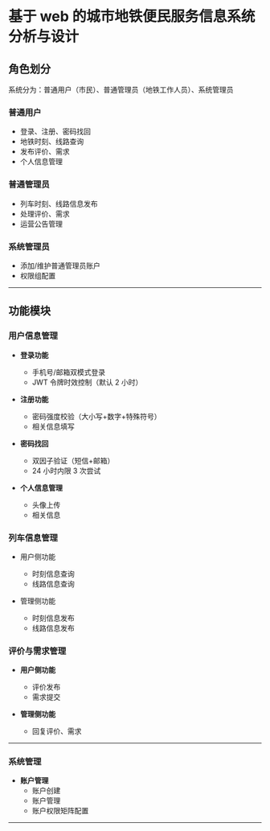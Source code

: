 # 基于 web 的城市地铁便民服务信息系统分析与设计

## 角色划分

系统分为：普通用户（市民）、普通管理员（地铁工作人员）、系统管理员

### 普通用户

- 登录、注册、密码找回
- 地铁时刻、线路查询
- 发布评价、需求
- 个人信息管理

### 普通管理员

- 列车时刻、线路信息发布
- 处理评价、需求
- 运营公告管理

### 系统管理员

- 添加/维护普通管理员账户
- 权限组配置

---

## 功能模块

### 用户信息管理

- **登录功能**

  - 手机号/邮箱双模式登录
  - JWT 令牌时效控制（默认 2 小时）

- **注册功能**

  - 密码强度校验（大小写+数字+特殊符号）
  - 相关信息填写

- **密码找回**

  - 双因子验证（短信+邮箱）
  - 24 小时内限 3 次尝试

- **个人信息管理**
  - 头像上传
  - 相关信息

### 列车信息管理

- 用户侧功能

  - 时刻信息查询
  - 线路信息查询

- 管理侧功能
  - 时刻信息发布
  - 线路信息发布

### 评价与需求管理

- ​**用户侧功能**

  - 评价发布
  - 需求提交

- ​**管理侧功能**
  - 回复评价、需求

---

### 系统管理

- ​**账户管理**
  - 账户创建
  - 账户管理
  - 账户权限矩阵配置

---
